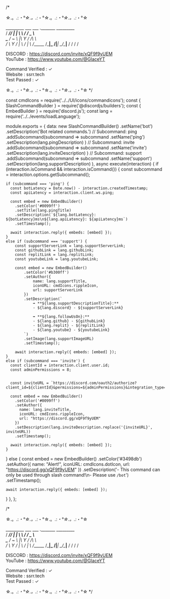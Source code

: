 /*

☆.。.:*・°☆.。.:*・°☆.。.:*・°☆.。.:*・°☆
                                                 
  _________ ___ ___ ._______   _________    
 /   _____//   |   \|   \   \ /   /  _  \   
 \_____  \/    ~    \   |\   Y   /  /_\  \  
 /        \    Y    /   | \     /    |    \ 
/_______  /\___|_  /|___|  \___/\____|__  / 
        \/       \/                     \/  
                    
DISCORD :  https://discord.com/invite/xQF9f9yUEM                   
YouTube : https://www.youtube.com/@GlaceYT                         

Command Verified : ✓  
Website        : ssrr.tech  
Test Passed    : ✓

☆.。.:*・°☆.。.:*・°☆.。.:*・°☆.。.:*・°☆
*/


const cmdIcons = require('../../UI/icons/commandicons');
const { SlashCommandBuilder } = require('@discordjs/builders');
const { EmbedBuilder } = require('discord.js');
const lang = require('../../events/loadLanguage');

module.exports = {
  data: new SlashCommandBuilder()
    .setName('bot')
    .setDescription('Bot related commands.')
    // Subcommand: ping
    .addSubcommand(subcommand =>
      subcommand
        .setName('ping')
        .setDescription(lang.pingDescription)
    )
    // Subcommand: invite
    .addSubcommand(subcommand =>
      subcommand
        .setName('invite')
        .setDescription(lang.inviteDescription)
    )
    // Subcommand: support
    .addSubcommand(subcommand =>
        subcommand
            .setName('support')
            .setDescription(lang.supportDescription)
    ),
  async execute(interaction) {
    if (interaction.isCommand && interaction.isCommand()) {
    const subcommand = interaction.options.getSubcommand();

    if (subcommand === 'ping') {
      const botLatency = Date.now() - interaction.createdTimestamp;
      const apiLatency = interaction.client.ws.ping;
      
      const embed = new EmbedBuilder()
        .setColor('#0099ff')
        .setTitle(lang.pingTitle)
        .setDescription(`${lang.botLatency}: ${botLatency}ms\n${lang.apiLatency}: ${apiLatency}ms`)
        .setTimestamp();
      
      await interaction.reply({ embeds: [embed] });
    }
    else if (subcommand === 'support') {
        const supportServerLink = lang.supportServerLink;
        const githubLink = lang.githubLink;
        const replitLink = lang.replitLink;
        const youtubeLink = lang.youtubeLink;

        const embed = new EmbedBuilder()
            .setColor('#b300ff')
            .setAuthor({
                name: lang.supportTitle,
                iconURL: cmdIcons.rippleIcon,
                url: supportServerLink
            })
            .setDescription(`
                ➡️ **${lang.supportDescriptionTitle}:**
                - ${lang.discord} - ${supportServerLink}
                
                ➡️ **${lang.followUsOn}:**
                - ${lang.github} - ${githubLink}
                - ${lang.replit} - ${replitLink}
                - ${lang.youtube} - ${youtubeLink}
            `)
            .setImage(lang.supportImageURL)
            .setTimestamp();

        await interaction.reply({ embeds: [embed] });
    }
    else if (subcommand === 'invite') {
      const clientId = interaction.client.user.id;
      const adminPermissions = 8; 
      
     
      const inviteURL = `https://discord.com/oauth2/authorize?client_id=${clientId}&permissions=${adminPermissions}&integration_type=0&scope=bot`;
      
      const embed = new EmbedBuilder()
        .setColor('#0099ff')
        .setAuthor({ 
          name: lang.inviteTitle, 
          iconURL: cmdIcons.rippleIcon,
          url: "https://discord.gg/xQF9f9yUEM" 
        })
        .setDescription(lang.inviteDescription.replace('{inviteURL}', inviteURL))
        .setTimestamp();
      
      await interaction.reply({ embeds: [embed] });
    }
} else {
    const embed = new EmbedBuilder()
        .setColor('#3498db')
        .setAuthor({ 
            name: "Alert!", 
            iconURL: cmdIcons.dotIcon,
            url: "https://discord.gg/xQF9f9yUEM"
        })
        .setDescription('- This command can only be used through slash command!\n- Please use `/bot`')
        .setTimestamp();

    await interaction.reply({ embeds: [embed] });
} 
  },
};

/*

☆.。.:*・°☆.。.:*・°☆.。.:*・°☆.。.:*・°☆
                                                 
  _________ ___ ___ ._______   _________    
 /   _____//   |   \|   \   \ /   /  _  \   
 \_____  \/    ~    \   |\   Y   /  /_\  \  
 /        \    Y    /   | \     /    |    \ 
/_______  /\___|_  /|___|  \___/\____|__  / 
        \/       \/                     \/  
                    
DISCORD :  https://discord.com/invite/xQF9f9yUEM                   
YouTube : https://www.youtube.com/@GlaceYT                         

Command Verified : ✓  
Website        : ssrr.tech  
Test Passed    : ✓

☆.。.:*・°☆.。.:*・°☆.。.:*・°☆.。.:*・°☆
*/
